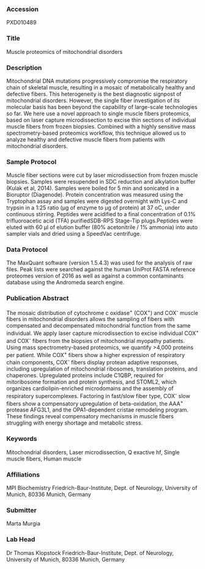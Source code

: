 ### Accession
PXD010489

### Title
Muscle proteomics of mitochondrial disorders

### Description
Mitochondrial DNA mutations progressively compromise the respiratory chain of skeletal muscle, resulting in a mosaic of metabolically healthy and defective fibers.  This heterogeneity is the best diagnostic signpost of mitochondrial disorders. However, the single fiber investigation of its molecular basis has been beyond the capability of large-scale technologies so far. We here use a novel approach to single muscle fibers proteomics, based on laser capture microdissection to excise thin sections of individual muscle fibers from frozen biopsies. Combined with a highly sensitive mass spectrometry-based proteomics workflow, this technique allowed us to analyze healthy and defective muscle fibers from patients with mitochondrial disorders.

### Sample Protocol
Muscle fiber sections were cut by laser microdissection from frozen muscle biopsies. Samples were resupended in SDC reduction and alkylation buffer (Kulak et al, 2014). Samples were  boiled for 5 min and sonicated in a Bioruptor (Diagenode). Protein concentration was measured using the Tryptophan assay and samples were digested overnight with Lys-C and trypsin in a 1:25 ratio (µg of enzyme to µg of protein) at 37 oC, under continuous stirring. Peptides were acidified to a final concentration of 0.1% trifluoroacetic acid (TFA) purifiedSDB-RPS Stage-Tip plugs.Peptides were eluted with 60 µl of elution buffer (80% acetonitrile / 1% ammonia) into auto sampler vials and dried using a SpeedVac centrifuge.

### Data Protocol
The MaxQuant software (version 1.5.4.3) was used for the analysis of raw files. Peak lists were searched against the human UniProt FASTA reference proteomes version of 2016 as well as against a common contaminants database using the Andromeda search engine.

### Publication Abstract
The mosaic distribution of cytochrome c oxidase<sup>+</sup> (COX<sup>+</sup>) and COX<sup>-</sup> muscle fibers in mitochondrial disorders allows the sampling of fibers with compensated and decompensated mitochondrial function from the same individual. We apply laser capture microdissection to excise individual COX<sup>+</sup> and COX<sup>-</sup> fibers from the biopsies of mitochondrial myopathy patients. Using mass spectrometry-based proteomics, we quantify &gt;4,000 proteins per patient. While COX<sup>+</sup> fibers show a higher expression of respiratory chain components, COX<sup>-</sup> fibers display protean adaptive responses, including upregulation of mitochondrial ribosomes, translation proteins, and chaperones. Upregulated proteins include C1QBP, required for mitoribosome formation and protein synthesis, and STOML2, which organizes cardiolipin-enriched microdomains and the assembly of respiratory supercomplexes. Factoring in fast/slow fiber type, COX<sup>-</sup> slow fibers show a compensatory upregulation of beta-oxidation, the AAA<sup>+</sup> protease AFG3L1, and the OPA1-dependent cristae remodeling program. These findings reveal compensatory mechanisms in muscle fibers struggling with energy shortage and metabolic stress.

### Keywords
Mitochondrial disorders, Laser microdissection, Q exactive hf, Single muscle fibers, Human muscle

### Affiliations
MPI Biochemistry
Friedrich-Baur-Institute, Dept. of Neurology, University of Munich, 80336 Munich, Germany

### Submitter
Marta Murgia

### Lab Head
Dr Thomas Klopstock
Friedrich-Baur-Institute, Dept. of Neurology, University of Munich, 80336 Munich, Germany


